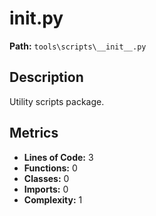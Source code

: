# __init__.py

**Path:** `tools\scripts\__init__.py`

## Description

Utility scripts package.

## Metrics

- **Lines of Code:** 3
- **Functions:** 0
- **Classes:** 0
- **Imports:** 0
- **Complexity:** 1

